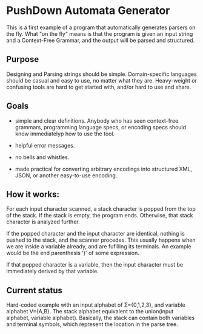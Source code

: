 # PushDown Automata Generator

This is a first example of a program that automatically generates
parsers on the fly.  What "on the fly" means is that the program is
given an input string and a Context-Free Grammar, and the output will
be parsed and structured.


## Purpose

Designing and Parsing strings should be simple.  Domain-specific
languages should be casual and easy to use, no matter what they are.
Heavy-weight or confusing tools are hard to get started with, and/or
hard to use and share.


## Goals

- simple and clear definitions.  Anybody who has seen context-free
  grammars, programming language specs, or encoding specs should know
  immediatelyp how to use the tool.

- helpful error messages.

- no bells and whistles.

- made practical for converting arbitrary encodings into structured
  XML, JSON, or another easy-to-use encoding.




## How it works:

For each input character scanned, a stack character is popped from the
top of the stack.  If the stack is empty, the program
ends.  Otherwise, that stack character is analyzed further.

If the popped character and the input character are identical, nothing
is pushed to the stack, and the scanner procedes.  This usually
happens when we are inside a variable already, and are fufilling its
terminals.  An example would be the end parenthesis ')' of some
expression.

If that popped character is a variable, then the input character must
be immediately derived by that variable.


## Current status 
Hard-coded example with an input alphabet of Ʃ={0,1,2,3}, and variable
alphabet V={A,B}.  The stack alphabet equivalent to the union(input
alphabet, variable alphabet).  Basically, the stack can contain both
variables and terminal symbols, which represent the location in the
parse tree.
